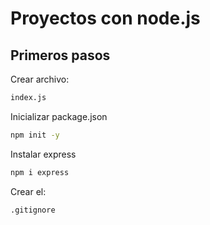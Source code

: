 # Proyectos con node.js

## Primeros pasos

Crear archivo:

```sh
index.js
```

Inicializar package.json

```sh
npm init -y
```

Instalar express

```sh
npm i express
```

Crear el:

```sh
.gitignore
```
